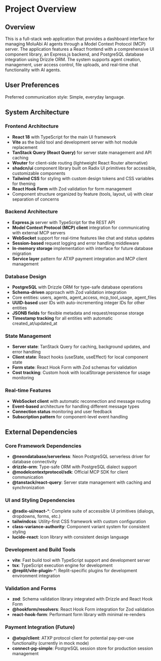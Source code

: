 # Project Overview

## Overview

This is a full-stack web application that provides a dashboard interface for managing MoluAbi AI agents through a Model Context Protocol (MCP) server. The application features a React frontend with a comprehensive UI component library, an Express.js backend, and PostgreSQL database integration using Drizzle ORM. The system supports agent creation, management, user access control, file uploads, and real-time chat functionality with AI agents.

## User Preferences

Preferred communication style: Simple, everyday language.

## System Architecture

### Frontend Architecture
- **React 18** with TypeScript for the main UI framework
- **Vite** as the build tool and development server with hot module replacement
- **TanStack Query (React Query)** for server state management and API caching
- **Wouter** for client-side routing (lightweight React Router alternative)
- **shadcn/ui** component library built on Radix UI primitives for accessible, customizable components
- **Tailwind CSS** for styling with custom design tokens and CSS variables for theming
- **React Hook Form** with Zod validation for form management
- Component structure organized by feature (tools, layout, ui) with clear separation of concerns

### Backend Architecture
- **Express.js** server with TypeScript for the REST API
- **Model Context Protocol (MCP) client** integration for communicating with external MCP servers
- **WebSocket** support for real-time features like chat and status updates
- **Session-based** request logging and error handling middleware
- **In-memory storage** implementation with interface for future database migration
- **Service layer** pattern for ATXP payment integration and MCP client management

### Database Design
- **PostgreSQL** with Drizzle ORM for type-safe database operations
- **Schema-driven** approach with Zod validation integration
- Core entities: users, agents, agent_access, mcp_tool_usage, agent_files
- **UUID-based** user IDs with auto-incrementing integer IDs for other entities
- **JSONB fields** for flexible metadata and request/response storage
- **Timestamp tracking** for all entities with automatic created_at/updated_at

### State Management
- **Server state**: TanStack Query for caching, background updates, and error handling
- **Client state**: React hooks (useState, useEffect) for local component state
- **Form state**: React Hook Form with Zod schemas for validation
- **Cost tracking**: Custom hook with localStorage persistence for usage monitoring

### Real-time Features
- **WebSocket client** with automatic reconnection and message routing
- **Event-based** architecture for handling different message types
- **Connection status** monitoring and user feedback
- **Subscription pattern** for component-level event handling

## External Dependencies

### Core Framework Dependencies
- **@neondatabase/serverless**: Neon PostgreSQL serverless driver for database connectivity
- **drizzle-orm**: Type-safe ORM with PostgreSQL dialect support
- **@modelcontextprotocol/sdk**: Official MCP SDK for client communication
- **@tanstack/react-query**: Server state management with caching and synchronization

### UI and Styling Dependencies
- **@radix-ui/react-***: Complete suite of accessible UI primitives (dialogs, dropdowns, forms, etc.)
- **tailwindcss**: Utility-first CSS framework with custom configuration
- **class-variance-authority**: Component variant system for consistent styling
- **lucide-react**: Icon library with consistent design language

### Development and Build Tools
- **vite**: Fast build tool with TypeScript support and development server
- **tsx**: TypeScript execution engine for development
- **@replit/vite-plugin-***: Replit-specific plugins for development environment integration

### Validation and Forms
- **zod**: Schema validation library integrated with Drizzle and React Hook Form
- **@hookform/resolvers**: React Hook Form integration for Zod validation
- **react-hook-form**: Performant form library with minimal re-renders

### Payment Integration (Future)
- **@atxp/client**: ATXP protocol client for potential pay-per-use functionality (currently in mock mode)
- **connect-pg-simple**: PostgreSQL session store for production session management